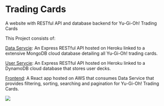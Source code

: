 # Trading Cards
A website with RESTful API and database backend for Yu-Gi-Oh! Trading Cards

This Project consists of:

[Data Servcie](https://yugioh-data-service.herokuapp.com/): An Express RESTful API hosted on Heroku linked to a extensive MongoDB cloud database detailing all Yu-Gi-Oh! trading cards.

[User Servcie](https://yugioh-user-service.herokuapp.com/): An Express RESTful API hosted on Heroku linked to a DynamoDB cloud database that stores user decks.

[Frontend](http://yugioh-deck.s3-website-us-east-1.amazonaws.com/): A React app hosted on AWS that consumes Data Service that provides filtering, sorting, searching and pagination for Yu-Gi-Oh! Trading Cards.

![](yugioh-deck-demo-2.gif)